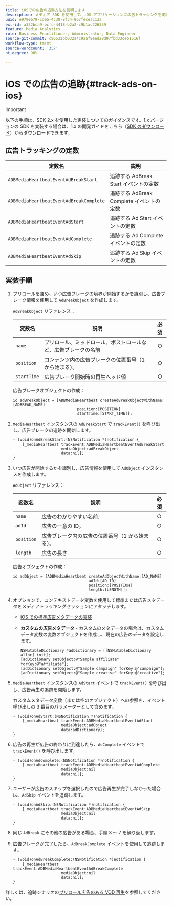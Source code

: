```yaml
---
title: iOSでの広告の追跡方法を説明します
description: メディア SDK を使用して、iOS アプリケーションに広告トラッキングを実装します。
uuid: e979e679-cde5-4c30-8f34-867feceac13a
exl-id: a352bca9-bcfc-4418-b2a2-c9b1ad226359
feature: Media Analytics
role: Business Practitioner, Administrator, Data Engineer
source-git-commit: c96532bb032a4c9aaf9eed28d97fbd33ceb1516f
workflow-type: tm+mt
source-wordcount: '357'
ht-degree: 98%

---
```


# iOS での広告の追跡{#track-ads-on-ios}

>[!IMPORTANT]
>
>以下の手順は、SDK 2.x を使用した実装についてのガイダンスです。1.x バージョンの SDK を実装する場合は、1.x の開発ガイドをこちら（[SDK のダウンロード](/help/sdk-implement/download-sdks.md)）からダウンロードできます。

## 広告トラッキングの定数

| 定数名 | 説明   |
|---|---|
| `ADBMediaHeartbeatEventAdBreakStart` | 追跡する AdBreak Start イベントの定数 |
| `ADBMediaHeartbeatEventAdBreakComplete` | 追跡する AdBreak Complete イベントの定数 |
| `ADBMediaHeartbeatEventAdStart` | 追跡する Ad Start イベントの定数 |
| `ADBMediaHeartbeatEventAdComplete` | 追跡する Ad Complete イベントの定数 |
| `ADBMediaHeartbeatEventAdSkip` | 追跡する Ad Skip イベントの定数 |

## 実装手順

1. プリロールを含め、いつ広告ブレークの境界が開始するかを識別し、広告ブレーク情報を使用して `AdBreakObject` を作成します。

   `AdBreakObject` リファレンス：

   | 変数名 | 説明 | 必須 |
   | --- | --- | :---: |
   | `name` | プリロール、ミッドロール、ポストロールなど、広告ブレークの名前 | ○ |
   | `position` | コンテンツ内の広告ブレークの位置番号（1 から始まる）。 | ○ |
   | `startTime` | 広告ブレーク開始時の再生ヘッド値 | ○ |

   広告ブレークオブジェクトの作成：

   ```
   id adBreakObject = [ADBMediaHeartbeat createAdBreakObjectWithName:[ADBREAK_NAME] 
                               position:[POSITION]  
                               startTime:[START_TIME]];
   ```

1. `MediaHeartbeat` インスタンスの `AdBreakStart` で `trackEvent()` を呼び出し、広告ブレークの追跡を開始します。

   ```
   - (void)onAdBreakStart:(NSNotification *)notification { 
       [_mediaHeartbeat trackEvent:ADBMediaHeartbeatEventAdBreakStart  
                        mediaObject:adBreakObject  
                        data:nil]; 
   }
   ```

1. いつ広告が開始するかを識別し、広告情報を使用して `AdObject` インスタンスを作成します。

   `AdObject` リファレンス：

   | 変数名 | 説明 | 必須 |
   | --- | --- | :---: |
   | `name` | 広告のわかりやすい名前. | ○ |
   | `adId` | 広告の一意の ID。 | ○ |
   | `position` | 広告ブレーク内の広告の位置番号（1 から始まる）。 | ○ |
   | `length` | 広告の長さ | ○ |

   広告オブジェクトの作成：

   ```
   id adObject = [ADBMediaHeartbeat createAdObjectWithName:[AD_NAME] 
                                    adId:[AD_ID] 
                                    position:[POSITION] 
                                    length:[LENGTH]];
   ```

1. オプションで、コンテキストデータ変数を使用して標準または広告メタデータをメディアトラッキングセッションにアタッチします。

   * [iOS での標準広告メタデータの実装](/help/sdk-implement/track-ads/impl-std-ad-metadata/impl-std-ad-metadata-ios.md)
   * **カスタムの広告メタデータ** - カスタムのメタデータの場合は、カスタムデータ変数の変数オブジェクトを作成し、現在の広告のデータを設定します。

      ```
      NSMutableDictionary *adDictionary = [[NSMutableDictionary alloc] init]; 
      [adDictionary setObject:@"Sample affiliate" forKey:@"affiliate"]; 
      [adDictionary setObject:@"Sample campaign" forKey:@"campaign"]; 
      [adDictionary setObject:@"Sample creative" forKey:@"creative"];
      ```

1. `MediaHeartbeat` インスタンスの `AdStart` イベントで `trackEvent()` を呼び出し、広告再生の追跡を開始します。

   カスタムメタデータ変数（または空のオブジェクト）への参照を、イベント呼び出しの 3 番目のパラメーターとして含めます。

   ```
   - (void)onAdStart:(NSNotification *)notification { 
       [_mediaHeartbeat trackEvent:ADBMediaHeartbeatEventAdStart  
                        mediaObject:adObject  
                        data:adDictionary]; 
   }
   ```

1. 広告の再生が広告の終わりに到達したら、`AdComplete` イベントで `trackEvent()` を呼び出します。

   ```
   - (void)onAdComplete:(NSNotification *)notification { 
       [_mediaHeartbeat trackEvent:ADBMediaHeartbeatEventAdComplete  
                        mediaObject:nil  
                        data:nil]; 
   }
   ```

1. ユーザーが広告のスキップを選択したので広告再生が完了しなかった場合は、`AdSkip` イベントを追跡します。

   ```
   - (void)onAdSkip:(NSNotification *)notification { 
       [_mediaHeartbeat trackEvent:ADBMediaHeartbeatEventAdSkip  
                        mediaObject:nil  
                        data:nil]; 
   }
   ```

1. 同じ `AdBreak` にその他の広告がある場合、手順 3 ～ 7 を繰り返します。
1. 広告ブレークが完了したら、`AdBreakComplete` イベントを使用して追跡します。

   ```
   - (void)onAdBreakComplete:(NSNotification *)notification { 
       [_mediaHeartbeat trackEvent:ADBMediaHeartbeatEventAdBreakComplete  
                        mediaObject:nil  
                        data:nil]; 
   }
   ```

詳しくは、追跡シナリオの[プリロール広告のある VOD 再生](/help/sdk-implement/tracking-scenarios/vod-preroll-ads.md)を参照してください。
